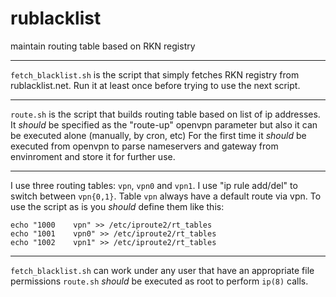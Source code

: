 rublacklist
======

maintain routing table based on RKN registry
* * *
`fetch_blacklist.sh` is the script that simply fetches RKN registry from rublacklist.net. Run it at least once before trying to use the next script.
* * *
`route.sh` is the script that builds routing table based on list of ip addresses. It *should* be specified as the "route-up" openvpn parameter but also it can be executed alone (manually, by cron, etc) For the first time it *should* be executed from openvpn to parse nameservers and gateway from envinroment and store it for further use.
* * *
I use three routing tables: `vpn`, `vpn0` and `vpn1`. I use "ip rule add/del" to switch between `vpn{0,1}`. Table `vpn` always have a default route via vpn. To use the script as is you *should* define them like this:

    echo "1000    vpn" >> /etc/iproute2/rt_tables
    echo "1001    vpn0" >> /etc/iproute2/rt_tables
    echo "1002    vpn1" >> /etc/iproute2/rt_tables

* * *
`fetch_blacklist.sh` can work under any user that have an appropriate file permissions `route.sh` *should* be executed as root to perform `ip(8)` calls.
